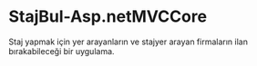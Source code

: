 # StajBul-Asp.netMVCCore
Staj yapmak için yer arayanların ve stajyer arayan firmaların ilan bırakabileceği bir uygulama.

